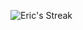 ![Eric's Streak](https://github-readme-streak-stats.herokuapp.com/?user=erictatchell&theme=dark&hide_border=true)
